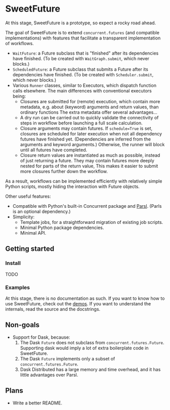 # SweetFuture

At this stage, SweetFuture is a prototype, so expect a rocky road ahead.

The goal of SweetFuture is to extend `concurrent.futures` (and compatible implementations)
with features that facilitate a transparent implementation of workflows.

- `WaitFuture`: a Future subclass that is "finished" after its dependencies have finished.
  (To be created with `WaitGraph.submit`, which never blocks.)
- `ScheduledFuture`: a Future subclass that submits a Future after its dependencies have finished.
  (To be created with `Scheduler.submit`, which never blocks.)
- Various `Runner` classes, similar to Executors, which dispatch function calls elsewhere.
  The main differences with conventional executors being:
  - Closures are submitted for (remote) execution, which contain more metadata,
    e.g. about (keyword) arguments and return values, than ordinary functions
    The extra metadata offer several advantages...
  - A dry run can be carried out to quickly validate the connectivity of steps in workflow
    before launching a full scale calculation.
  - Closure arguments may contain futures.
    If `schedule=True` is set, closures are scheduled for later execution
    when not all dependency futures have finished yet.
    (Dependencies are inferred from the arguments and keyword arguments.)
    Otherwise, the runner will block until all futures have completed.
  - Closure return values are instantiated as much as possible,
    instead of just returning a future.
    They may contain futures more deeply nested for parts of the return value,
    This makes it easier to submit more closures further down the workflow.

As a result, workflows can be implemented efficiently with relatively simple Python scripts,
mostly hiding the interaction with Future objects.

Other useful features:

- Compatible with Python's built-in Concurrent package and [Parsl](parsl.readthedocs.io).
  (Parls is an optional dependency.)
- Simplicity:
  - Template jobs, for a straightforward migration of existing job scripts.
  - Minimal Python package dependencies.
  - Minimal API.


## Getting started

### Install

TODO

### Examples

At this stage, there is no documentation as such.
If you want to know how to use SweetFuture, check out the [demos](demos/).
If you want to understand the internals, read the source and the docstrings.


## Non-goals

- Support for Dask, because:
  1. The Dask `Future` does not subclass from `concurrent.futures.Future`.
     Supporting dask would imply a lot of extra boilerplate code in SweetFuture.
  2. The Dask `Future` implements only a subset of `concurrent.futures.Future`.
  3. Dask Distributed has a large memory and time overhead, and it has little advantages over Parsl.


## Plans

- Write a better README.
